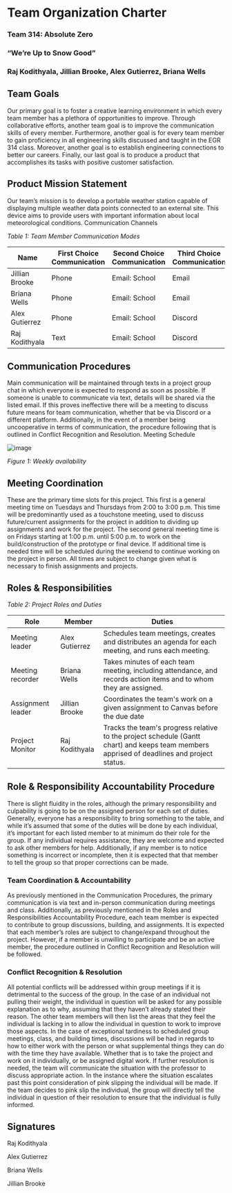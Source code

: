 
# Team Organization Charter

### Team 314: Absolute Zero

### “We’re Up to Snow Good”

### Raj Kodithyala, Jillian Brooke, Alex Gutierrez, Briana Wells

## Team Goals

Our primary goal is to foster a creative learning environment in which every team member has a plethora of opportunities to improve. Through collaborative efforts, another team goal is to improve the communication skills of every member. Furthermore, another goal is for every team member to gain proficiency in all engineering skills discussed and taught in the EGR 314 class. Moreover, another goal is to establish engineering connections to better our careers. Finally, our last goal is to produce a product that accomplishes its tasks with positive customer satisfaction.

## Product Mission Statement

Our team’s mission is to develop a portable weather station capable of displaying multiple weather data points connected to an external site. This device aims to provide users with important information about local meteorological conditions.
Communication Channels

_Table 1: Team Member Communication Modes_

| Name | First Choice Communication | Second Choice Communication | Third Choice Communication |
| ---------------------------------------- | --------- | ------- | --------|
| Jillian Brooke | Phone | Email: School | Email|
| Briana Wells | Phone | Email: School | Email|
|Alex Gutierrez|Phone|Email: School|Discord|
|Raj Kodithyala|Text|Email: School| Discord|

## Communication Procedures
Main communication will be maintained through texts in a project group chat in which everyone is expected to respond as soon as possible. If someone is unable to communicate via text, details will be shared via the listed email. If this proves ineffective there will be a meeting to discuss future means for team communication, whether that be via Discord or a different platform. Additionally, in the event of a member being uncooperative in terms of communication, the procedure following that is outlined in Conflict Recognition and Resolution.
Meeting Schedule

![image](https://github.com/Abs0lute-Zer0/AbsoluteZero.github.io/assets/156485138/2883cd60-5932-4ce2-b37d-8e6d5aa2b195)

_Figure 1: Weekly availability_

## Meeting Coordination
These are the primary time slots for this project. This first is a general meeting time on Tuesdays and Thursdays from 2:00 to 3:00 p.m. This time will be predominantly used as a touchstone meeting, used to discuss future/current assignments for the project in addition to dividing up assignments and work for the project. The second general meeting time is on Fridays starting at 1:00 p.m. until 5:00 p.m. to work on the build/construction of the prototype or final device. If additional time is needed time will be scheduled during the weekend to continue working on the project in person.
All times are subject to change given what is necessary to finish assignments and projects.

## Roles & Responsibilities

_Table 2: Project Roles and Duties_

| Role | Member | Duties |
| ---------------------------------------- | --------- | ------- |
| Meeting leader | Alex Gutierrez | Schedules team meetings, creates and distributes an agenda for each meeting, and runs each meeting. |
| Meeting recorder | Briana Wells | Takes minutes of each team meeting, including attendance, and records action items and to whom they are assigned. |
|Assignment leader|Jillian Brooke|Coordinates the team's work on a given assignment to Canvas before the due date|
|Project Monitor|Raj Kodithyala|Tracks the team's progress relative to the project schedule (Gantt chart) and keeps team members apprised of deadlines and project status.|


## Role & Responsibility Accountability Procedure
There is slight fluidity in the roles, although the primary responsibility and culpability is going to be on the assigned person for each set of duties. Generally, everyone has a responsibility to bring something to the table, and while it’s assumed that some of the duties will be done by each individual, it’s important for each listed member to at minimum do their role for the group. If any individual requires assistance, they are welcome and expected to ask other members for help. Additionally, if any member is to notice something is incorrect or incomplete, then it is expected that that member to tell the group so that proper corrections can be made.

### Team Coordination & Accountability
As previously mentioned in the Communication Procedures, the primary communication is via text and in-person communication during meetings and class. Additionally, as previously mentioned in the Roles and Responsibilities Accountability Procedure, each team member is expected to contribute to group discussions, building, and assignments. It is expected that each member’s roles are subject to change/expand throughout the project. However, if a member is unwilling to participate and be an active member, the procedure outlined in Conflict Recognition and Resolution will be followed.

### Conflict Recognition & Resolution
All potential conflicts will be addressed within group meetings if it is detrimental to the success of the group. In the case of an individual not pulling their weight, the individual in question will be asked for any possible explanation as to why, assuming that they haven’t already stated their reason. The other team members will then list the areas that they feel the individual is lacking in to allow the individual in question to work to improve those aspects. In the case of exceptional tardiness to scheduled group meetings, class, and building times, discussions will be had in regards to how to either work with the person or what supplemental things they can do with the time they have available. Whether that is to take the project and work on it individually, or be assigned digital work. If further resolution is needed, the team will communicate the situation with the professor to discuss appropriate action. In the instance where the situation escalates past this point consideration of pink slipping the individual will be made. If the team decides to pink slip the individual, the group will directly tell the individual in question of their resolution to ensure that the individual is fully informed.

## Signatures
Raj Kodithyala

Alex Gutierrez

Briana Wells

Jillian Brooke

